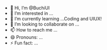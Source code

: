 - 👋 Hi, I’m @BuchiUI
- 👀 I’m interested in ...
- 🌱 I’m currently learning ...Coding and UIUX! 
- 💞️ I’m looking to collaborate on ...
- 📫 How to reach me ...
- 😄 Pronouns: ...
- ⚡ Fun fact: ...

<!---
BuchiUI/BuchiUI is a ✨ special ✨ repository because its `README.md` (this file) appears on your GitHub profile.
You can click the Preview link to take a look at your changes.
--->
